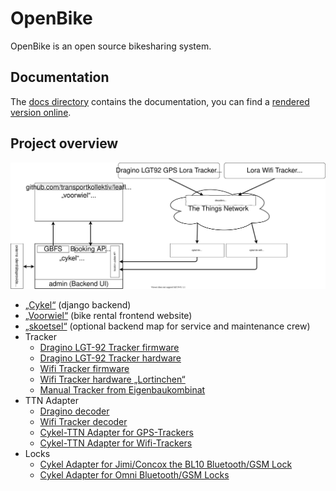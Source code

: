 # OpenBike

OpenBike is an open source bikesharing system.

## Documentation

The [docs directory](https://github.com/transportkollektiv/openbike/tree/master/docs) contains the documentation, you can find a [rendered version online](https://docs.openbike.ulm.dev).

## Project overview

![](/img/openbike_structure.svg)

* [„Cykel“](https://github.com/transportkollektiv/cykel) (django backend)
* [„Voorwiel“](https://github.com/transportkollektiv/voorwiel) (bike rental frontend website)
* [„skoetsel“](https://github.com/transportkollektiv/skoetsel) (optional backend map for service and maintenance crew)
* Tracker
	* [Dragino LGT-92 Tracker firmware](https://github.com/dragino/LGT-92_-LoRa_GPS_Tracker/)
	* [Dragino LGT-92 Tracker hardware](https://github.com/dragino/Lora/tree/master/LGT-92)
	* [Wifi Tracker firmware](https://github.com/transportkollektiv/lora-wifi-location-tracker)
	* [Wifi Tracker hardware „Lortinchen“](https://github.com/transportkollektiv/lora-wifi-location-tracker/tree/master/hardware)
	* [Manual Tracker from Eigenbaukombinat](https://github.com/Eigenbaukombinat/cykel-manual-tracker)
* TTN Adapter
	* [Dragino decoder](https://github.com/transportkollektiv/tracker-ttn-decoders/blob/master/lgt92-1.5.1.js)
	* [Wifi Tracker decoder](https://github.com/transportkollektiv/lora-wifi-location-tracker/blob/master/ttn-decoder-script.js)
	* [Cykel-TTN Adapter for GPS-Trackers](https://github.com/transportkollektiv/cykel-ttn)
	* [Cykel-TTN Adapter for Wifi-Trackers](https://github.com/transportkollektiv/cykel-ttn-wifi)
* Locks
	* [Cykel Adapter for Jimi/Concox the BL10 Bluetooth/GSM Lock](https://github.com/transportkollektiv/cykel-lock-bl10)
	* [Cykel Adapter for Omni Bluetooth/GSM Locks](https://github.com/transportkollektiv/cykel-lock-omni)
